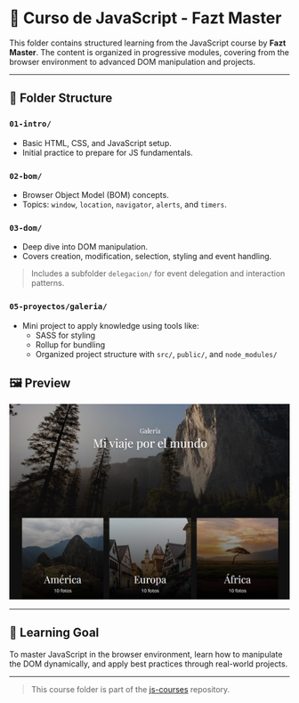# 📘 Curso de JavaScript - Fazt Master

This folder contains structured learning from the JavaScript course by **Fazt Master**. The content is organized in progressive modules, covering from the browser environment to advanced DOM manipulation and projects.

---

## 📂 Folder Structure

### `01-intro/`

- Basic HTML, CSS, and JavaScript setup.
- Initial practice to prepare for JS fundamentals.

### `02-bom/`

- Browser Object Model (BOM) concepts.
- Topics: `window`, `location`, `navigator`, `alerts`, and `timers`.

### `03-dom/`

- Deep dive into DOM manipulation.
- Covers creation, modification, selection, styling and event handling.

> Includes a subfolder `delegacion/` for event delegation and interaction patterns.

### `05-proyectos/galeria/`

- Mini project to apply knowledge using tools like:
  - SASS for styling
  - Rollup for bundling
  - Organized project structure with `src/`, `public/`, and `node_modules/`

## 🖼️ Preview

![Gallery project preview](/05-fmaster/05-proyectos/galeria/docs/preview.png)

---

## 🎯 Learning Goal

To master JavaScript in the browser environment, learn how to manipulate the DOM dynamically, and apply best practices through real-world projects.

---

> This course folder is part of the [js-courses](https://github.com/marlonmelara/js-courses) repository.
